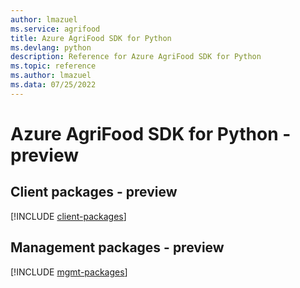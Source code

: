 ```yaml
---
author: lmazuel
ms.service: agrifood
title: Azure AgriFood SDK for Python
ms.devlang: python
description: Reference for Azure AgriFood SDK for Python
ms.topic: reference
ms.author: lmazuel
ms.data: 07/25/2022
---
```

# Azure AgriFood SDK for Python - preview

## Client packages - preview
[!INCLUDE [client-packages](agrifood-client-index.md)]
## Management packages - preview
[!INCLUDE [mgmt-packages](agrifood-mgmt-index.md)]